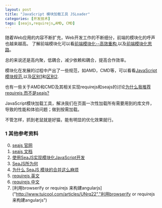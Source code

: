 ```yaml
---
layout: post
title: "JavaScript 模块加载工具 JSLoader"
categories: [开发技术]
tags: [seajs,requirejs,AMD, CMD]
---
```


随着Web应用的内容不断扩充，Web开发工作的不断细分，前端的模块化的呼声也越来越高。
了解前端模块化可以看[前端模块化--高效重构][0],以及[前端模块化思路][1]。

总的来说还是高内聚，低耦合，减少依赖和耦合，提高合作效率。

模块化在发展的过程中产出了一些规范，如AMD，CMD等，可以看看[JavaScript模块规范][5],以及[区别1][6]和[区别2][7].


也有一些关于AMD和CMD及其相关实现requirejs和seajs的讨论[为什么我推荐requirejs 而不是seajs?][8]

JavaScript模块加载工具，解决我们在页面一次性加载所有需要用到的库文件，导致的性能和体验问题；做到按需加载。

不管怎样，抓到老鼠就是好猫，能有明显的优化效果就行。

### 1 其他参考资料
0. [seajs 官网][2]
0. [seajs 文档][3]
0. [使用SeaJS实现模块化JavaScript开发][4]
0. [SeaJS所为何][11]
0. [为什么 SeaJS 模块的合并这么麻烦][12]
0. [requirejs 英文][9]
0. [requirejs 中文][10]
0. [利用browserify or requirejs 来构建angularjs]("http://www.tuicool.com/articles/UNrq22","利用browserify or requirejs 来构建angularjs")


[0]: http://kb.cnblogs.com/page/146573/ "前端模块化--高效重构"
[1]: http://kb.cnblogs.com/page/63687/ "前端模块化思路"
[2]: http://seajs.org/docs/ "seajs 官网"
[3]: http://seajs.org/docs/#docs "seajs 文档"
[4]: http://blog.codinglabs.org/articles/modularized-javascript-with-seajs.html "使用SeaJS实现模块化JavaScript开发"
[5]: http://blog.chinaunix.net/uid-26672038-id-4112229.html "JavaScript模块规范"
[6]: http://www.zhihu.com/question/20351507/answer/14859415 "AMD和CMD区别"
[7]: http://zhangyaochun.iteye.com/blog/1702625 "CMD和AMD区别"
[8]: http://blog.3gcnbeta.com/2014/05/27/%E4%B8%BA%E4%BB%80%E4%B9%88%E6%88%91%E6%8E%A8%E8%8D%90requirejs-%E8%80%8C%E4%B8%8D%E6%98%AFseajs/ "为什么我推荐requirejs 而不是seajs?"
[9]: http://requirejs.org/ "requirejs 英文网"
[10]: http://www.requirejs.cn/ "requirejs 中文网"
[11]: http://cyj.me/why-seajs/zh/ "Why SeaJS"
[12]: http://chaoskeh.com/blog/why-its-hard-to-combo-seajs-modules.html "为什么 SeaJS 模块的合并这么麻烦"